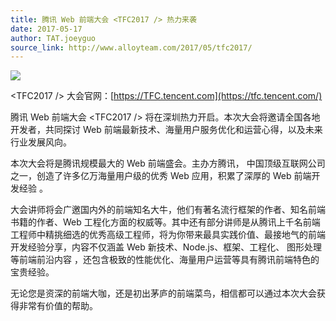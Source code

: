 ```yaml
---
title: 腾讯 Web 前端大会 <TFC2017 /> 热力来袭
date: 2017-05-17
author: TAT.joeyguo
source_link: http://www.alloyteam.com/2017/05/tfc2017/
---
```


<!-- {% raw %} - for jekyll -->

![](http://www.alloyteam.com/wp-content/uploads/2017/05/tfc2017.png)

&lt;TFC2017 /> 大会官网：[https://TFC.tencent.com](https://tfc.tencent.com/)

腾讯 Web 前端大会 &lt;TFC2017 /> 将在深圳热力开启。本次大会将邀请全国各地开发者，共同探讨 Web 前端最新技术、海量用户服务优化和运营心得，以及未来行业发展风向。

本次大会将是腾讯规模最大的 Web 前端盛会。主办方腾讯， 中国顶级互联网公司之一，创造了许多亿万海量用户级的优秀 Web 应用，积累了深厚的 Web 前端开发经验 。

大会讲师将会广邀国内外的前端知名大牛，他们有著名流行框架的作者、知名前端书籍的作者、Web 工程化方面的权威等。其中还有部分讲师是从腾讯上千名前端工程师中精挑细选的优秀高级工程师，将为你带来最具实践价值、最接地气的前端开发经验分享，内容不仅涵盖 Web 新技术、Node.js、框架、工程化、 图形处理等前端前沿内容 ，还包含极致的性能优化、海量用户运营等具有腾讯前端特色的宝贵经验。

无论您是资深的前端大咖，还是初出茅庐的前端菜鸟，相信都可以通过本次大会获得非常有价值的帮助。

<!-- {% endraw %} - for jekyll -->